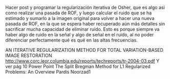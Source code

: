 Hacer post y programar la regularización iterativa de Osher, que es algo así como realizar una pasada de ROF, y luego calcular el ruido que se ha estimado y sumarlo a la imagen original para volver a hacer una nueva pasada de ROF, en la que se espera haber recuperado aún más detalles sin sacrificar mucha capacidad de eliminar ruido. Esto es porque siempre va haber algo de ruido en la señal y algo de señal en el ruido, al no poder diferenciar perfectamente qué es qué en las altas frecuencias.

AN ITERATIVE REGULARIZATION METHOD FOR TOTAL VARIATION-BASED IMAGE RESTORATION
http://www.corc.ieor.columbia.edu/reports/techreports/tr-2004-03.pdf
Y ver pág 10 Power Point The Split Bregman Method for L1 Regularized Problems: An Overview Pardis Noorzad1
 
